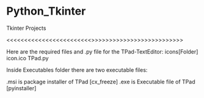 # Python_Tkinter
Tkinter Projects

<<<<<<<<<<<<<<<<<<<<<<<<<TPad-TextEditor>>>>>>>>>>>>>>>>>>>>>>>>>>>

Here are the required files and .py file for the TPad-TextEditor:
icons[Folder]
icon.ico
TPad.py

Inside Executables folder there are two executable files:

.msi  is package installer of TPad  [cx_freeze]
.exe is Executable file of TPad     [pyinstaller]
